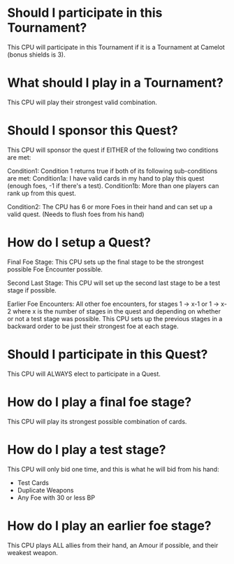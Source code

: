 # Should I participate in this Tournament?
This CPU will participate in this Tournament if it is a Tournament at Camelot (bonus shields is 3).

# What should I play in a Tournament?
This CPU will play their strongest valid combination.

# Should I sponsor this Quest?
This CPU will sponsor the quest if EITHER of the following two conditions are met:

Condition1: Condition 1 returns true if both of its following sub-conditions are met:
Condition1a: I have valid cards in my hand to play this quest (enough foes, -1 if there's a test).
Condition1b: More than one players can rank up from this quest.

Condition2: The CPU has 6 or more Foes in their hand and can set up a valid quest. (Needs to flush foes from his hand)

# How do I setup a Quest?

Final Foe Stage: This CPU sets up the final stage to be the strongest possible Foe Encounter possible.

Second Last Stage: This CPU will set up the second last stage to be a test stage if possible.

Earlier Foe Encounters: All other foe encounters, for stages 1 -> x-1 or 1 -> x-2 where x is the number of stages in the quest and depending on whether or not a test stage was possible. This CPU sets up the previous stages in a backward order to be just their strongest foe at each stage.

# Should I participate in this Quest?
This CPU will ALWAYS elect to participate in a Quest.

# How do I play a final foe stage?
This CPU will play its strongest possible combination of cards.

# How do I play a test stage?
This CPU will only bid one time, and this is what he will bid from his hand:

- Test Cards
- Duplicate Weapons
- Any Foe with 30 or less BP

# How do I play an earlier foe stage?
This CPU plays ALL allies from their hand, an Amour if possible, and their weakest weapon.
